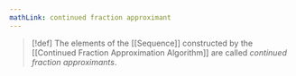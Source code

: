 ```yaml
---
mathLink: continued fraction approximant
---
```

>[!def]
>The elements of the [[Sequence]] constructed by the [[Continued Fraction Approximation Algorithm]] are called *continued fraction approximants*.


